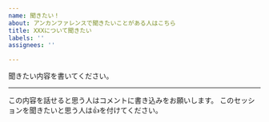 ```yaml
---
name: 聞きたい！
about: アンカンファレンスで聞きたいことがある人はこちら
title: XXXについて聞きたい
labels: ''
assignees: ''

---
```


聞きたい内容を書いてください。

-----
この内容を話せると思う人はコメントに書き込みをお願いします。
このセッションを聞きたいと思う人は👍を付けてください。
